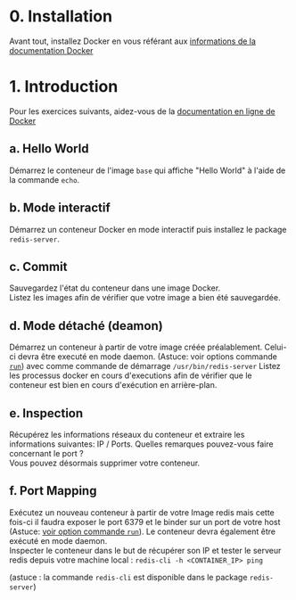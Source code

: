 # 0. Installation

Avant tout, installez Docker en vous référant aux [informations de la documentation Docker](http://docs.docker.io/en/latest/installation/)

# 1. Introduction

Pour les exercices suivants, aidez-vous de la [documentation en ligne de Docker](http://docs.docker.io/en/latest/reference/commandline/)

## a. Hello World

Démarrez le conteneur de l'image `base` qui affiche "Hello World" à l'aide de la commande `echo`.

## b. Mode interactif

Démarrez un conteneur Docker en mode interactif puis installez le package `redis-server`.

## c. Commit

Sauvegardez l'état du conteneur dans une image Docker.  
Listez les images afin de vérifier que votre image a bien été sauvegardée.

## d. Mode détaché (deamon)

Démarrez un conteneur à partir de votre image créée préalablement. Celui-ci devra être executé en mode daemon. (Astuce: voir options commande [`run`](http://docs.docker.io/en/latest/reference/commandline/cli/#run)) avec comme commande de démarrage `/usr/bin/redis-server`
Listez les processus docker en cours d'executions afin de vérifier que le conteneur est bien en cours d'exécution en arrière-plan.

## e. Inspection

Récupérez les informations réseaux du conteneur et extraire les informations suivantes: IP / Ports.
Quelles remarques pouvez-vous faire concernant le port ?  
Vous pouvez désormais supprimer votre conteneur.

## f. Port Mapping

Exécutez un nouveau conteneur à partir de votre Image redis mais cette fois-ci il faudra exposer le port 6379 et le binder sur un port de votre host (Astuce: [voir option commande `run`](http://docs.docker.io/en/latest/reference/run/)). Le conteneur devra également être exécuté en mode daemon.  
Inspecter le conteneur dans le but de récupérer son IP et tester le serveur redis depuis votre machine local : `redis-cli -h <CONTAINER_IP> ping`

(astuce : la commande `redis-cli` est disponible dans le package `redis-server`)
